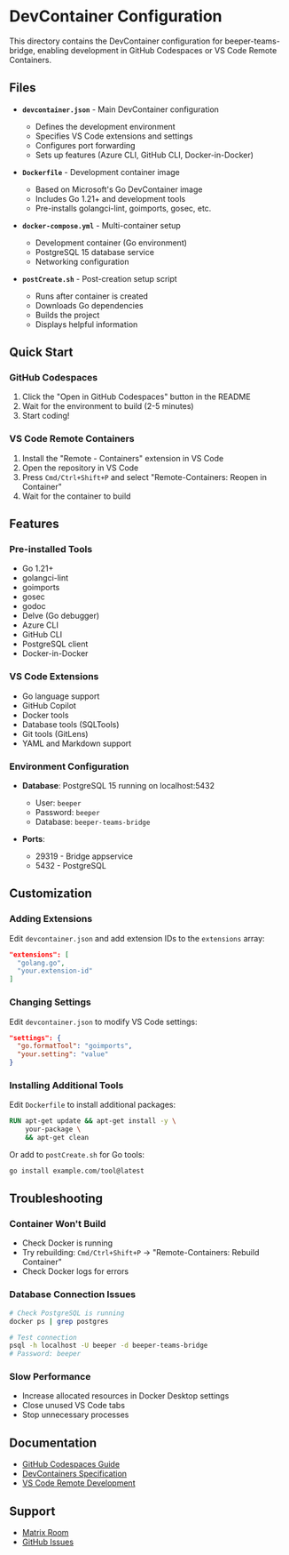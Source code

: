 # DevContainer Configuration

This directory contains the DevContainer configuration for beeper-teams-bridge, enabling development in GitHub Codespaces or VS Code Remote Containers.

## Files

- **`devcontainer.json`** - Main DevContainer configuration
  - Defines the development environment
  - Specifies VS Code extensions and settings
  - Configures port forwarding
  - Sets up features (Azure CLI, GitHub CLI, Docker-in-Docker)

- **`Dockerfile`** - Development container image
  - Based on Microsoft's Go DevContainer image
  - Includes Go 1.21+ and development tools
  - Pre-installs golangci-lint, goimports, gosec, etc.

- **`docker-compose.yml`** - Multi-container setup
  - Development container (Go environment)
  - PostgreSQL 15 database service
  - Networking configuration

- **`postCreate.sh`** - Post-creation setup script
  - Runs after container is created
  - Downloads Go dependencies
  - Builds the project
  - Displays helpful information

## Quick Start

### GitHub Codespaces

1. Click the "Open in GitHub Codespaces" button in the README
2. Wait for the environment to build (2-5 minutes)
3. Start coding!

### VS Code Remote Containers

1. Install the "Remote - Containers" extension in VS Code
2. Open the repository in VS Code
3. Press `Cmd/Ctrl+Shift+P` and select "Remote-Containers: Reopen in Container"
4. Wait for the container to build

## Features

### Pre-installed Tools

- Go 1.21+
- golangci-lint
- goimports
- gosec
- godoc
- Delve (Go debugger)
- Azure CLI
- GitHub CLI
- PostgreSQL client
- Docker-in-Docker

### VS Code Extensions

- Go language support
- GitHub Copilot
- Docker tools
- Database tools (SQLTools)
- Git tools (GitLens)
- YAML and Markdown support

### Environment Configuration

- **Database**: PostgreSQL 15 running on localhost:5432
  - User: `beeper`
  - Password: `beeper`
  - Database: `beeper-teams-bridge`

- **Ports**:
  - 29319 - Bridge appservice
  - 5432 - PostgreSQL

## Customization

### Adding Extensions

Edit `devcontainer.json` and add extension IDs to the `extensions` array:

```json
"extensions": [
  "golang.go",
  "your.extension-id"
]
```

### Changing Settings

Edit `devcontainer.json` to modify VS Code settings:

```json
"settings": {
  "go.formatTool": "goimports",
  "your.setting": "value"
}
```

### Installing Additional Tools

Edit `Dockerfile` to install additional packages:

```dockerfile
RUN apt-get update && apt-get install -y \
    your-package \
    && apt-get clean
```

Or add to `postCreate.sh` for Go tools:

```bash
go install example.com/tool@latest
```

## Troubleshooting

### Container Won't Build

- Check Docker is running
- Try rebuilding: `Cmd/Ctrl+Shift+P` → "Remote-Containers: Rebuild Container"
- Check Docker logs for errors

### Database Connection Issues

```bash
# Check PostgreSQL is running
docker ps | grep postgres

# Test connection
psql -h localhost -U beeper -d beeper-teams-bridge
# Password: beeper
```

### Slow Performance

- Increase allocated resources in Docker Desktop settings
- Close unused VS Code tabs
- Stop unnecessary processes

## Documentation

- [GitHub Codespaces Guide](../docs/codespaces.md)
- [DevContainers Specification](https://containers.dev/)
- [VS Code Remote Development](https://code.visualstudio.com/docs/remote/containers)

## Support

- [Matrix Room](https://matrix.to/#/#teams:maunium.net)
- [GitHub Issues](https://github.com/lqdev/beeper-teams-bridge/issues)
